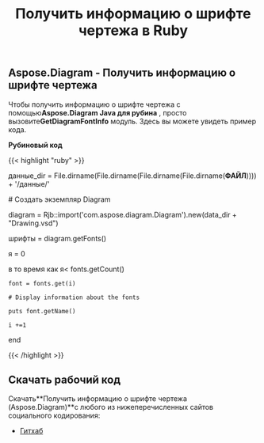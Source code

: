 ﻿---
title: Получить информацию о шрифте чертежа в Ruby
type: docs
weight: 30
url: /ru/java/retrieve-drawing-font-information-in-ruby/
---
## **Aspose.Diagram - Получить информацию о шрифте чертежа**
 Чтобы получить информацию о шрифте чертежа с помощью**Aspose.Diagram Java для рубина** , просто вызовите**GetDiagramFontInfo** модуль. Здесь вы можете увидеть пример кода.

**Рубиновый код**

{{< highlight "ruby" >}}

 данные_dir = File.dirname(File.dirname(File.dirname(File.dirname(__ФАЙЛ__)))) + '/данные/'

\# Создать экземпляр Diagram

diagram = Rjb::import('com.aspose.diagram.Diagram').new(data_dir + "Drawing.vsd")

шрифты = diagram.getFonts()

я = 0

 в то время как я< fonts.getCount()

    font = fonts.get(i)

    # Display information about the fonts

    puts font.getName()

    i +=1

end

{{< /highlight >}}
## **Скачать рабочий код**
 Скачать**Получить информацию о шрифте чертежа (Aspose.Diagram)**с любого из нижеперечисленных сайтов социального кодирования:

- [Гитхаб](https://github.com/asposediagram/Aspose.Diagram-for-Java/blob/master/Plugins/Aspose_Diagram_Java_for_Ruby/lib/asposediagramjava/Diagrams/getdiagramfontinfo.rb)
